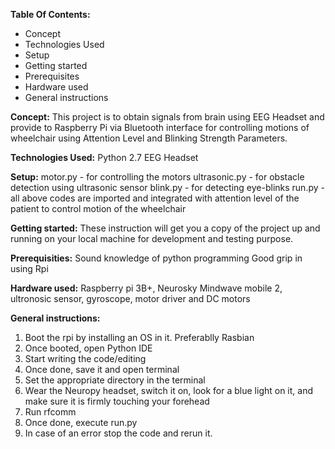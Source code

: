 **Table Of Contents:**
- Concept
- Technologies Used
- Setup
- Getting started
- Prerequisites
- Hardware used
- General instructions

**Concept:**
This project is to obtain signals from brain using EEG Headset and provide to Raspberry Pi via Bluetooth interface for controlling motions of wheelchair using Attention Level and Blinking Strength Parameters.

**Technologies Used:**
Python 2.7
EEG Headset

**Setup:**
motor.py - for controlling the motors
ultrasonic.py - for obstacle detection using ultrasonic sensor
blink.py - for detecting eye-blinks
run.py - all above codes are imported and integrated with attention level of the patient to control motion of the wheelchair

**Getting started:**
These instruction will get you a copy of the project up and running on your local machine for development and testing purpose. 

**Prerequisities:**
Sound knowledge of python programming
Good grip in using Rpi

**Hardware used:**
Raspberry pi 3B+, Neurosky Mindwave mobile 2, ultronosic sensor, gyroscope, motor driver and DC motors   

**General instructions:**
1.  Boot the rpi by installing an OS in it. Preferablly Rasbian
2.  Once booted, open Python IDE
3.  Start writing the code/editing
4.  Once done, save it and open terminal
5.  Set the appropriate directory in the terminal
6.  Wear the Neuropy headset, switch it on, look for a blue light on it, and make sure it is firmly touching your forehead
7.  Run rfcomm
8.  Once done, execute run.py
9.  In case of an error stop the code and rerun it.
